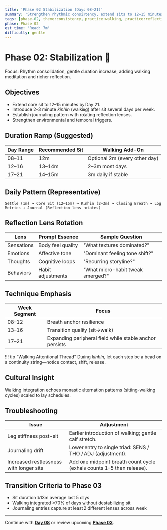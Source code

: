 ```yaml
---
title: 'Phase 02 Stabilization (Days 08–21)'
summary: 'Strengthen rhythmic consistency, extend sits to 12–15 minutes, and integrate walking plus journaling depth.'
tags: [phase-02, theme:consistency, practice:walking, practice:reflection]
phase: Phase 02
est_time: 'Read: 7m'
difficulty: gentle
---
```


# Phase 02: Stabilization :footprints:

<div class="phase-banner">Focus: Rhythm consolidation, gentle duration increase, adding walking meditation and richer reflection.</div>

## Objectives

-   Extend core sit to 12–15 minutes by Day 21.
-   Introduce 2–3 minute _kinhin_ (walking) after sit several days per week.
-   Establish journaling pattern with rotating reflection lenses.
-   Strengthen environmental and temporal triggers.

## Duration Ramp (Suggested)

| Day Range | Recommended Sit | Walking Add-On                |
| --------- | --------------- | ----------------------------- |
| 08–11     | 12m             | Optional 2m (every other day) |
| 12–16     | 13–14m          | 2–3m most days                |
| 17–21     | 14–15m          | 3m daily if stable            |

## Daily Pattern (Representative)

```text
Settle (1m) → Core Sit (12–15m) → Kinhin (2–3m) → Closing Breath → Log Metrics → Journal (Reflection lens rotates)
```

## Reflection Lens Rotation

| Lens       | Prompt Essence    | Sample Question                   |
| ---------- | ----------------- | --------------------------------- |
| Sensations | Body feel quality | "What textures dominated?"        |
| Emotions   | Affective tone    | "Dominant feeling tone shift?"    |
| Thoughts   | Cognitive loops   | "Recurring storyline?"            |
| Behaviors  | Habit adjustments | "What micro-habit tweak emerged?" |

## Technique Emphasis

| Week Segment | Focus                                                   |
| ------------ | ------------------------------------------------------- |
| 08–12        | Breath anchor resilience                                |
| 13–16        | Transition quality (sit→walk)                           |
| 17–21        | Expanding peripheral field while stable anchor persists |

!!! tip "Walking Attentional Thread"
During _kinhin_, let each step be a bead on a continuity string—notice contact, shift, release.

## Cultural Insight

Walking integration echoes monastic alternation patterns (sitting-walking cycles) scaled to lay schedules.

## Troubleshooting

| Issue                                   | Adjustment                                                            |
| --------------------------------------- | --------------------------------------------------------------------- |
| Leg stiffness post-sit                  | Earlier introduction of walking; gentle calf stretch.                 |
| Journaling drift                        | Lower entry to single triad: SENS / THO / ADJ (adjustment).           |
| Increased restlessness with longer sits | Add one midpoint breath count cycle (exhale counts 1–5 then release). |

## Transition Criteria to Phase 03

-   Sit duration ≥13m average last 5 days
-   Walking integrated ≥70% of days without destabilizing sit
-   Journaling entries capture at least 2 different lenses across week

---

Continue with **[Day 08](../days/day08.md)** or review upcoming **[Phase 03](phase-03-deepening-days-22-45.md)**.
